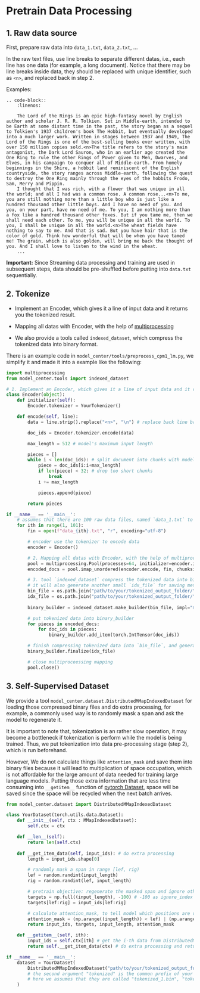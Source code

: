 # Pretrain Data Processing

## 1. Raw data source

First, prepare raw data into `data_1.txt`, `data_2.txt`, ...

In the raw text files, use line breaks to separate different datas, i.e., each line has one data (for example, a long document). Notice that there may be line breaks inside data, they should be replaced with unique identifier, such as `<n>`, and replaced back in step 2.

Examples:

```eval_rst
.. code-block:: 
    :linenos:

    The Lord of the Rings is an epic high-fantasy novel by English author and scholar J. R. R. Tolkien. Set in Middle-earth, intended to be Earth at some distant time in the past, the story began as a sequel to Tolkien's 1937 children's book The Hobbit, but eventually developed into a much larger work. Written in stages between 1937 and 1949, The Lord of the Rings is one of the best-selling books ever written, with over 150 million copies sold.<n>The title refers to the story's main antagonist, the Dark Lord Sauron, who in an earlier age created the One Ring to rule the other Rings of Power given to Men, Dwarves, and Elves, in his campaign to conquer all of Middle-earth. From homely beginnings in the Shire, a hobbit land reminiscent of the English countryside, the story ranges across Middle-earth, following the quest to destroy the One Ring mainly through the eyes of the hobbits Frodo, Sam, Merry and Pippin.
    I thought that I was rich, with a flower that was unique in all the world; and all I had was a common rose. A common rose...<n>To me, you are still nothing more than a little boy who is just like a hundred thousand other little boys. And I have no need of you. And you, on your part, have no need of me. To you, I am nothing more than a fox like a hundred thousand other foxes. But if you tame me, then we shall need each other. To me, you will be unique in all the world. To you, I shall be unique in all the world.<n>The wheat fields have nothing to say to me. And that is sad. But you have hair that is the color of gold. Think how wonderful that will be when you have tamed me! The grain, which is also golden, will bring me back the thought of you. And I shall love to listen to the wind in the wheat.
    ...
```

**Important:** Since Streaming data processing and training are used in subsequent steps, data should be pre-shuffled before putting into `data.txt` sequentially.

## 2. Tokenize

- Implement an Encoder, which gives it a line of input data and it returns you the tokenized result.

- Mapping all datas with Encoder, with the help of [multiprocessing](https://docs.python.org/3/library/multiprocessing.html)

- We also provide a tools called `indexed_dataset`, which compress the tokenized data into binary format.

There is an example code in `model_center/tools/preprocess_cpm1_lm.py`, we simplify it and made it into a example like the following:

```python
import multiprocessing
from model_center.tools import indexed_dataset

# 1. Implement an Encoder, which gives it a line of input data and it returns you the tokenized result.
class Encoder(object): 
    def initializer(self):
        Encoder.tokenizer = YourTokenizer()

    def encode(self, line):
        data = line.strip().replace("<n>", "\n") # replace back line break symbol

        doc_ids = Encoder.tokenizer.encode(data)

        max_length = 512 # model's maximum input length

        pieces = []
        while i < len(doc_ids): # split document into chunks with model's maximum length
            piece = doc_ids[i:i+max_length]
            if len(piece) < 32: # drop too short chunks
                break
            i += max_length

            pieces.append(piece)

        return pieces

if __name__ == '__main__':
    # assumes that there are 100 raw data files, named `data_1.txt` to `data_100.txt`
    for ith in range(1, 101):
        fin = open(f"data_{ith}.txt", "r", encoding="utf-8")

        # encoder use the tokenizer to encode data
        encoder = Encoder()

        # 2. Mapping all datas with Encoder, with the help of multiprocessing
        pool = multiprocessing.Pool(processes=64, initializer=encoder.initializer)
        encoded_docs = pool.imap_unordered(encoder.encode, fin, chunksize=10)

        # 3. tool `indexed_dataset` compress the tokenized data into binary format `bin_file`
        # it will also generate another small `idx_file` for saving meta information in order to decode `bin_file`.
        bin_file = os.path.join("path/to/your/tokenized_output_folder/", f"tokenized_{ith}.bin")
        idx_file = os.path.join("path/to/your/tokenized_output_folder/", f"tokenized_{ith}.idx")
    
        binary_builder = indexed_dataset.make_builder(bin_file, impl="mmap", dtype=np.uint16)

        # put tokenized data into binary_builder
        for pieces in encoded_docs:
            for doc_ids in pieces:
                binary_builder.add_item(torch.IntTensor(doc_ids))

        # finish compressing tokenized data into `bin_file`, and generate meta information into `idx_file`
        binary_builder.finalize(idx_file)

        # close multiproceessing mapping
        pool.close()
```

## 3. Self-Supervised Dataset

We provide a tool `model_center.dataset.DistributedMMapIndexedDataset` for loading those compressed binary files and do extra processing,
for example, a commonly used way is to randomly mask a span and ask the model to regenerate it.

It is important to note that, tokenization is an rather slow operation, it may become a bottleneck if tokenization is perform while the model is being trained.
Thus, we put tokenization into data pre-processing stage (step 2), which is run beforehand.

However, We do not calculate things like `attention_mask` and save them into binary files because it will lead to multiplication of space occupation, 
which is not affordable for the large amount of data needed for training large language models.
Putting those extra information that are less time consuming into `__getitem__` function of [pytorch Dataset](https://pytorch.org/docs/stable/data.html#torch.utils.data.Dataset),
space will be saved since the space will be recycled when the next batch arrives.

```python
from model_center.dataset import DistributedMMapIndexedDataset

class YourDataset(torch.utils.data.Dataset):
    def __init__(self, ctx : MMapIndexedDataset):
        self.ctx = ctx

    def __len__(self):
        return len(self.ctx)
    
    def __get_item_data(self, input_ids): # do extra processing
        length = input_ids.shape[0]

        # randomly mask a span in range [lef, rig)
        lef = random.randint(input_length)
        rig = random.randint(lef, input_length)

        # pretrain objective: regenerate the masked span and ignore other positions
        targets = np.full((input_length), -100) # -100 as ignore_index
        targets[lef:rig] = input_ids[lef:rig]

        # calculate attention_mask, to tell model which positions are visible
        attention_mask = (np.arange((input_length)) < lef) | (np.arange((input_length)) >= rig)
        return input_ids, targets, input_length, attention_mask

    def __getitem__(self, ith):
        input_ids = self.ctx[ith] # get the i-th data from DistributedMMapIndexedDataset
        return self.__get_item_data(ctx) # do extra processing and return

if __name__ == '__main__':
    dataset = YourDataset(
        DistributedMMapIndexedDataset("path/to/your/tokenized_output_folder", "tokenized", bmt.rank(), bmt.world_size()), 
        # the second argument "tokenized" is the common prefix of your tokenized file name,
        # here we assumes that they are called "tokenized_1.bin", "tokenized_2.idx", etc.
    )
```
